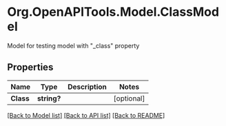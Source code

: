 # Org.OpenAPITools.Model.ClassModel
Model for testing model with \"_class\" property

## Properties

Name | Type | Description | Notes
------------ | ------------- | ------------- | -------------
**Class** | **string?** |  | [optional] 

[[Back to Model list]](../README.md#documentation-for-models) [[Back to API list]](../README.md#documentation-for-api-endpoints) [[Back to README]](../README.md)

